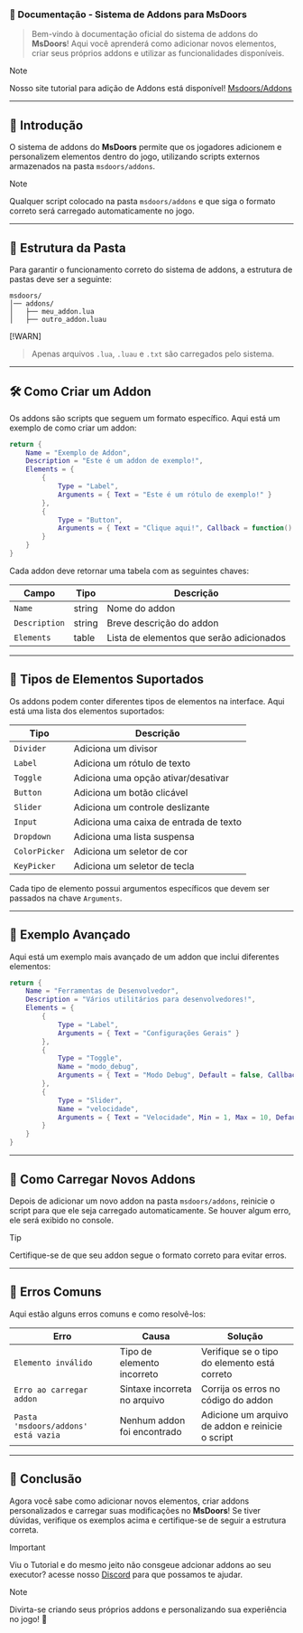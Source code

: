 ### 📖 Documentação - Sistema de Addons para MsDoors
> Bem-vindo à documentação oficial do sistema de addons do **MsDoors**! Aqui você aprenderá como adicionar novos elementos, criar seus próprios addons e utilizar as funcionalidades disponíveis.

> [!NOTE]
> Nosso site tutorial para adição de Addons está disponível!
> [Msdoors/Addons](https://msdoors-gg.vercel.app/Addons)
---

## 🚀 Introdução
O sistema de addons do **MsDoors** permite que os jogadores adicionem e personalizem elementos dentro do jogo, utilizando scripts externos armazenados na pasta `msdoors/addons`.

> [!NOTE]
> Qualquer script colocado na pasta `msdoors/addons` e que siga o formato correto será carregado automaticamente no jogo.

---

## 📂 Estrutura da Pasta

Para garantir o funcionamento correto do sistema de addons, a estrutura de pastas deve ser a seguinte:

```
msdoors/
│── addons/
│   ├── meu_addon.lua
│   ├── outro_addon.luau
```

[!WARN]
> Apenas arquivos `.lua`, `.luau` e `.txt` são carregados pelo sistema.

---

## 🛠️ Como Criar um Addon

Os addons são scripts que seguem um formato específico. Aqui está um exemplo de como criar um addon:

```lua
return {
    Name = "Exemplo de Addon",
    Description = "Este é um addon de exemplo!",
    Elements = {
        {
            Type = "Label",
            Arguments = { Text = "Este é um rótulo de exemplo!" }
        },
        {
            Type = "Button",
            Arguments = { Text = "Clique aqui!", Callback = function() print("Botão pressionado!") end }
        }
    }
}
```

Cada addon deve retornar uma tabela com as seguintes chaves:

| Campo       | Tipo    | Descrição |
|------------|--------|------------|
| `Name`      | string | Nome do addon |
| `Description` | string | Breve descrição do addon |
| `Elements`  | table  | Lista de elementos que serão adicionados |

---

## 🔹 Tipos de Elementos Suportados

Os addons podem conter diferentes tipos de elementos na interface. Aqui está uma lista dos elementos suportados:

| Tipo         | Descrição |
|--------------|------------|
| `Divider`    | Adiciona um divisor|
| `Label`      | Adiciona um rótulo de texto |
| `Toggle`     | Adiciona uma opção ativar/desativar |
| `Button`     | Adiciona um botão clicável |
| `Slider`     | Adiciona um controle deslizante |
| `Input`      | Adiciona uma caixa de entrada de texto |
| `Dropdown`   | Adiciona uma lista suspensa |
| `ColorPicker`| Adiciona um seletor de cor |
| `KeyPicker`  | Adiciona um seletor de tecla |

Cada tipo de elemento possui argumentos específicos que devem ser passados na chave `Arguments`.

---

## 🎨 Exemplo Avançado

Aqui está um exemplo mais avançado de um addon que inclui diferentes elementos:

```lua
return {
    Name = "Ferramentas de Desenvolvedor",
    Description = "Vários utilitários para desenvolvedores!",
    Elements = {
        {
            Type = "Label",
            Arguments = { Text = "Configurações Gerais" }
        },
        {
            Type = "Toggle",
            Name = "modo_debug",
            Arguments = { Text = "Modo Debug", Default = false, Callback = function(state) print("Debug: ", state) end }
        },
        {
            Type = "Slider",
            Name = "velocidade",
            Arguments = { Text = "Velocidade", Min = 1, Max = 10, Default = 5, Callback = function(value) print("Velocidade ajustada para: ", value) end }
        }
    }
}
```

---

## 🔄 Como Carregar Novos Addons

Depois de adicionar um novo addon na pasta `msdoors/addons`, reinicie o script para que ele seja carregado automaticamente. Se houver algum erro, ele será exibido no console.

> [!TIP]
> Certifique-se de que seu addon segue o formato correto para evitar erros.

---

## 🛑 Erros Comuns

Aqui estão alguns erros comuns e como resolvê-los:

| Erro | Causa | Solução |
|------|-------|---------|
| `Elemento inválido` | Tipo de elemento incorreto | Verifique se o tipo do elemento está correto |
| `Erro ao carregar addon` | Sintaxe incorreta no arquivo | Corrija os erros no código do addon |
| `Pasta 'msdoors/addons' está vazia` | Nenhum addon foi encontrado | Adicione um arquivo de addon e reinicie o script |

---

## 🎯 Conclusão

Agora você sabe como adicionar novos elementos, criar addons personalizados e carregar suas modificações no **MsDoors**! Se tiver dúvidas, verifique os exemplos acima e certifique-se de seguir a estrutura correta.

> [!IMPORTANT]
> Viu o Tutorial e do mesmo jeito não consgeue adcionar addons ao seu executor? acesse nosso [Discord](https://dsc.gg/Msdoors-gg) para que possamos te ajudar.


> [!NOTE]
> Divirta-se criando seus próprios addons e personalizando sua experiência no jogo! 🚀
